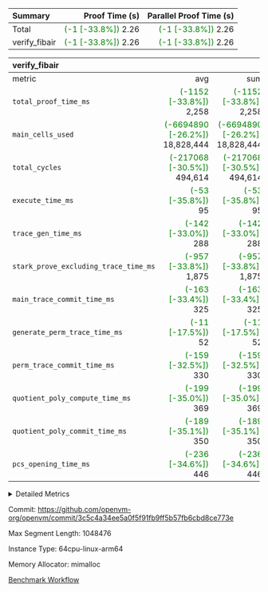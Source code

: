 | Summary | Proof Time (s) | Parallel Proof Time (s) |
|:---|---:|---:|
| Total | <span style='color: green'>(-1 [-33.8%])</span> 2.26 | <span style='color: green'>(-1 [-33.8%])</span> 2.26 |
| verify_fibair | <span style='color: green'>(-1 [-33.8%])</span> 2.26 | <span style='color: green'>(-1 [-33.8%])</span> 2.26 |


| verify_fibair |||||
|:---|---:|---:|---:|---:|
|metric|avg|sum|max|min|
| `total_proof_time_ms ` | <span style='color: green'>(-1152 [-33.8%])</span> 2,258 | <span style='color: green'>(-1152 [-33.8%])</span> 2,258 | <span style='color: green'>(-1152 [-33.8%])</span> 2,258 | <span style='color: green'>(-1152 [-33.8%])</span> 2,258 |
| `main_cells_used     ` | <span style='color: green'>(-6694890 [-26.2%])</span> 18,828,444 | <span style='color: green'>(-6694890 [-26.2%])</span> 18,828,444 | <span style='color: green'>(-6694890 [-26.2%])</span> 18,828,444 | <span style='color: green'>(-6694890 [-26.2%])</span> 18,828,444 |
| `total_cycles        ` | <span style='color: green'>(-217068 [-30.5%])</span> 494,614 | <span style='color: green'>(-217068 [-30.5%])</span> 494,614 | <span style='color: green'>(-217068 [-30.5%])</span> 494,614 | <span style='color: green'>(-217068 [-30.5%])</span> 494,614 |
| `execute_time_ms     ` | <span style='color: green'>(-53 [-35.8%])</span> 95 | <span style='color: green'>(-53 [-35.8%])</span> 95 | <span style='color: green'>(-53 [-35.8%])</span> 95 | <span style='color: green'>(-53 [-35.8%])</span> 95 |
| `trace_gen_time_ms   ` | <span style='color: green'>(-142 [-33.0%])</span> 288 | <span style='color: green'>(-142 [-33.0%])</span> 288 | <span style='color: green'>(-142 [-33.0%])</span> 288 | <span style='color: green'>(-142 [-33.0%])</span> 288 |
| `stark_prove_excluding_trace_time_ms` | <span style='color: green'>(-957 [-33.8%])</span> 1,875 | <span style='color: green'>(-957 [-33.8%])</span> 1,875 | <span style='color: green'>(-957 [-33.8%])</span> 1,875 | <span style='color: green'>(-957 [-33.8%])</span> 1,875 |
| `main_trace_commit_time_ms` | <span style='color: green'>(-163 [-33.4%])</span> 325 | <span style='color: green'>(-163 [-33.4%])</span> 325 | <span style='color: green'>(-163 [-33.4%])</span> 325 | <span style='color: green'>(-163 [-33.4%])</span> 325 |
| `generate_perm_trace_time_ms` | <span style='color: green'>(-11 [-17.5%])</span> 52 | <span style='color: green'>(-11 [-17.5%])</span> 52 | <span style='color: green'>(-11 [-17.5%])</span> 52 | <span style='color: green'>(-11 [-17.5%])</span> 52 |
| `perm_trace_commit_time_ms` | <span style='color: green'>(-159 [-32.5%])</span> 330 | <span style='color: green'>(-159 [-32.5%])</span> 330 | <span style='color: green'>(-159 [-32.5%])</span> 330 | <span style='color: green'>(-159 [-32.5%])</span> 330 |
| `quotient_poly_compute_time_ms` | <span style='color: green'>(-199 [-35.0%])</span> 369 | <span style='color: green'>(-199 [-35.0%])</span> 369 | <span style='color: green'>(-199 [-35.0%])</span> 369 | <span style='color: green'>(-199 [-35.0%])</span> 369 |
| `quotient_poly_commit_time_ms` | <span style='color: green'>(-189 [-35.1%])</span> 350 | <span style='color: green'>(-189 [-35.1%])</span> 350 | <span style='color: green'>(-189 [-35.1%])</span> 350 | <span style='color: green'>(-189 [-35.1%])</span> 350 |
| `pcs_opening_time_ms ` | <span style='color: green'>(-236 [-34.6%])</span> 446 | <span style='color: green'>(-236 [-34.6%])</span> 446 | <span style='color: green'>(-236 [-34.6%])</span> 446 | <span style='color: green'>(-236 [-34.6%])</span> 446 |



<details>
<summary>Detailed Metrics</summary>

|  | verify_program_compile_ms | total_cells | stark_prove_excluding_trace_time_ms | quotient_poly_compute_time_ms | quotient_poly_commit_time_ms | perm_trace_commit_time_ms | pcs_opening_time_ms | main_trace_commit_time_ms |
| --- | --- | --- | --- | --- | --- | --- | --- |
|  | 3 | 65,536 | 66 | 3 | 13 | 0 | 32 | 16 | 

| air_name | rows | quotient_deg | main_cols | interactions | constraints | cells |
| --- | --- | --- | --- | --- | --- | --- |
| AccessAdapterAir<2> |  | 4 |  | 5 | 12 |  | 
| AccessAdapterAir<4> |  | 4 |  | 5 | 12 |  | 
| AccessAdapterAir<8> |  | 4 |  | 5 | 12 |  | 
| FibonacciAir | 32,768 | 1 | 2 |  | 5 | 65,536 | 
| FriReducedOpeningAir |  | 4 |  | 35 | 59 |  | 
| NativePoseidon2Air<BabyBearParameters>, 1> |  | 4 |  | 176 | 590 |  | 
| PhantomAir |  | 4 |  | 3 | 4 |  | 
| ProgramAir |  | 1 |  | 1 | 4 |  | 
| VariableRangeCheckerAir |  | 1 |  | 1 | 4 |  | 
| VmAirWrapper<BranchNativeAdapterAir, BranchEqualCoreAir<1> |  | 2 |  | 11 | 23 |  | 
| VmAirWrapper<JalNativeAdapterAir, JalCoreAir> |  | 4 |  | 7 | 6 |  | 
| VmAirWrapper<NativeAdapterAir<2, 0>, PublicValuesCoreAir> |  | 4 |  | 11 | 22 |  | 
| VmAirWrapper<NativeAdapterAir<2, 1>, FieldArithmeticCoreAir> |  | 4 |  | 15 | 23 |  | 
| VmAirWrapper<NativeLoadStoreAdapterAir<1>, NativeLoadStoreCoreAir<1> |  | 4 |  | 15 | 20 |  | 
| VmAirWrapper<NativeLoadStoreAdapterAir<4>, NativeLoadStoreCoreAir<4> |  | 4 |  | 15 | 20 |  | 
| VmAirWrapper<NativeVectorizedAdapterAir<4>, FieldExtensionCoreAir> |  | 4 |  | 15 | 23 |  | 
| VmConnectorAir |  | 4 |  | 3 | 8 |  | 
| VolatileBoundaryAir |  | 4 |  | 4 | 16 |  | 

| group | trace_gen_time_ms | total_proof_time_ms | total_cycles | total_cells | stark_prove_excluding_trace_time_ms | quotient_poly_compute_time_ms | quotient_poly_commit_time_ms | perm_trace_commit_time_ms | pcs_opening_time_ms | main_trace_commit_time_ms | main_cells_used | generate_perm_trace_time_ms | execute_time_ms |
| --- | --- | --- | --- | --- | --- | --- | --- | --- | --- | --- | --- | --- | --- |
| verify_fibair | 288 | 2,258 | 494,614 | 50,178,200 | 1,875 | 369 | 350 | 330 | 446 | 325 | 18,828,444 | 52 | 95 | 

| group | air_name | rows | prep_cols | perm_cols | main_cols | cells |
| --- | --- | --- | --- | --- | --- | --- |
| verify_fibair | AccessAdapterAir<2> | 65,536 |  | 16 | 11 | 1,769,472 | 
| verify_fibair | AccessAdapterAir<4> | 32,768 |  | 16 | 13 | 950,272 | 
| verify_fibair | AccessAdapterAir<8> | 128 |  | 16 | 17 | 4,224 | 
| verify_fibair | FriReducedOpeningAir | 512 |  | 76 | 64 | 71,680 | 
| verify_fibair | NativePoseidon2Air<BabyBearParameters>, 1> | 16,384 |  | 356 | 399 | 12,369,920 | 
| verify_fibair | PhantomAir | 16,384 |  | 8 | 6 | 229,376 | 
| verify_fibair | ProgramAir | 8,192 |  | 8 | 10 | 147,456 | 
| verify_fibair | VariableRangeCheckerAir | 262,144 | 2 | 8 | 1 | 2,359,296 | 
| verify_fibair | VmAirWrapper<BranchNativeAdapterAir, BranchEqualCoreAir<1> | 131,072 |  | 28 | 23 | 6,684,672 | 
| verify_fibair | VmAirWrapper<JalNativeAdapterAir, JalCoreAir> | 16,384 |  | 12 | 10 | 360,448 | 
| verify_fibair | VmAirWrapper<NativeAdapterAir<2, 1>, FieldArithmeticCoreAir> | 262,144 |  | 20 | 30 | 13,107,200 | 
| verify_fibair | VmAirWrapper<NativeLoadStoreAdapterAir<1>, NativeLoadStoreCoreAir<1> | 131,072 |  | 36 | 25 | 7,995,392 | 
| verify_fibair | VmAirWrapper<NativeLoadStoreAdapterAir<4>, NativeLoadStoreCoreAir<4> | 16,384 |  | 36 | 34 | 1,146,880 | 
| verify_fibair | VmAirWrapper<NativeVectorizedAdapterAir<4>, FieldExtensionCoreAir> | 8,192 |  | 20 | 40 | 491,520 | 
| verify_fibair | VmConnectorAir | 2 | 1 | 8 | 4 | 24 | 
| verify_fibair | VolatileBoundaryAir | 131,072 |  | 8 | 11 | 2,490,368 | 

</details>


Commit: https://github.com/openvm-org/openvm/commit/3c5c4a34ee5a0f5f91fb9ff5b57fb6cbd8ce773e

Max Segment Length: 1048476

Instance Type: 64cpu-linux-arm64

Memory Allocator: mimalloc

[Benchmark Workflow](https://github.com/openvm-org/openvm/actions/runs/12881616966)
